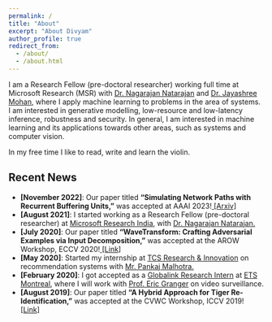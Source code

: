 ```yaml
---
permalink: /
title: "About"
excerpt: "About Divyam"
author_profile: true
redirect_from: 
  - /about/
  - /about.html
---
```


I am a Research Fellow (pre-doctoral researcher) working full time at Microsoft Research (MSR) with [Dr. Nagarajan Natarajan](https://www.microsoft.com/en-us/research/people/nagarajn/) and [Dr. Jayashree Mohan](https://www.microsoft.com/en-us/research/people/jamohan/), where I apply machine learning to problems in the area of systems. I am interested in generative modelling, low-resource and low-latency inference, robustness and security. In general, I am interested in machine learning and its applications towards other areas, such as systems and computer vision. 

In my free time I like to read, write and learn the violin.

<h2>Recent News</h2>

- **[November 2022]**: Our paper titled <b>“Simulating Network Paths with Recurrent Buffering Units,”</b> was accepted at AAAI 2023!<a href="https://arxiv.org/abs/2202.13870"> [Arxiv]</a>
- **[August 2021]**: I started working as a Research Fellow (pre-doctoral researcher) at <a href="https://www.microsoft.com/en-us/research/lab/microsoft-research-india/">Microsoft Research India</a>, with <a href="https://www.microsoft.com/en-us/research/people/nagarajn/">Dr. Nagarajan Natarajan.</a>
- **[July 2020]**: Our paper titled <b>“WaveTransform: Crafting Adversarial Examples via Input Decomposition,”</b> was accepted at the AROW Workshop, ECCV 2020!<a href="https://arxiv.org/abs/2010.15773"> [Link]</a>
- **[May 2020]**: Started my internship at <a href="https://www.tcs.com/research-and-innovation">TCS Research & Innovation</a> on recommendation systems with <a href="https://www.linkedin.com/in/pankaj-malhotra-76b60a24/">Mr. Pankaj Malhotra.</a>
- **[February 2020]**: I got accepted as a <a href="https://www.mitacs.ca/en/programs/globalink/globalink-research-internship">Globalink Research Intern</a> at <a href="https://www.etsmtl.ca/">ETS Montreal</a>, where I will work with <a href="https://www.etsmtl.ca/en/research/professors/egranger">Prof. Eric Granger</a> on video surveillance.
- **[August 2019]**: Our paper titled <b>“A Hybrid Approach for Tiger Re-Identification,”</b> was accepted at the CVWC Workshop, ICCV 2019!<a href="https://openaccess.thecvf.com/content_ICCVW_2019/papers/CVWC/Shukla_A_Hybrid_Approach_to_Tiger_Re-Identification_ICCVW_2019_paper.pdf"> [Link]</a>
